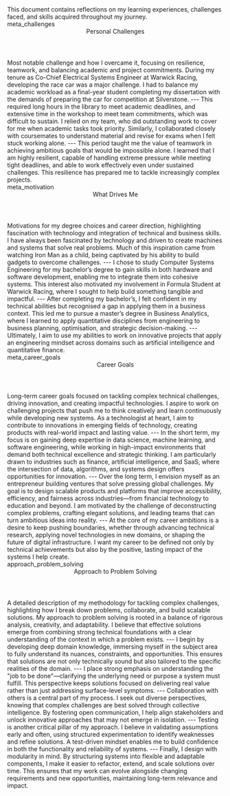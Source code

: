 <metadata>
    This document contains reflections on my
    learning experiences, challenges faced,
    and skills acquired throughout my journey.
</metadata>

<!-- Challenges -->
<section>
    <id>meta_challenges</id>
    <header>Personal Challenges</header>
    <context>
        Most notable challenge and how I overcame it, focusing on 
        resilience, teamwork, and balancing academic and project 
        commitments.
    </context>
    <document>
        During my tenure as Co-Chief Electrical Systems Engineer 
        at Warwick Racing, developing the race car was a major 
        challenge. I had to balance my academic workload as a 
        final-year student completing my dissertation with the 
        demands of preparing the car for competition at 
        Silverstone.  
        ---
        This required long hours in the library to meet academic 
        deadlines, and extensive time in the workshop to meet 
        team commitments, which was difficult to sustain. I 
        relied on my team, who did outstanding work to cover for 
        me when academic tasks took priority. Similarly, I 
        collaborated closely with coursemates to understand 
        material and revise for exams when I felt stuck working 
        alone.  
        ---
        This period taught me the value of teamwork in achieving 
        ambitious goals that would be impossible alone. I learned 
        that I am highly resilient, capable of handling extreme 
        pressure while meeting tight deadlines, and able to work 
        effectively even under sustained challenges. This 
        resilience has prepared me to tackle increasingly complex 
        projects.
    </document>
</section>

<!-- Motivation -->
<section>
    <id>meta_motivation</id>
    <header>What Drives Me</header>
    <context>
        Motivations for my degree choices and career direction, 
        highlighting fascination with technology and integration 
        of technical and business skills.
    </context>
    <document>
        I have always been fascinated by technology and driven to 
        create machines and systems that solve real problems. 
        Much of this inspiration came from watching Iron Man as a 
        child, being captivated by his ability to build gadgets 
        to overcome challenges.  
        ---
        I chose to study Computer Systems Engineering for my 
        bachelor’s degree to gain skills in both hardware and 
        software development, enabling me to integrate them into 
        cohesive systems. This interest also motivated my 
        involvement in Formula Student at Warwick Racing, where I 
        sought to help build something tangible and impactful.  
        ---
        After completing my bachelor’s, I felt confident in my 
        technical abilities but recognised a gap in applying them 
        in a business context. This led me to pursue a master’s 
        degree in Business Analytics, where I learned to apply 
        quantitative disciplines from engineering to business 
        planning, optimisation, and strategic decision-making.  
        ---
        Ultimately, I aim to use my abilities to work on 
        innovative projects that apply an engineering mindset 
        across domains such as artificial intelligence and 
        quantitative finance.
    </document>
</section>

<!-- Career Goals -->
<section>
    <id>meta_career_goals</id>
    <header>Career Goals</header>
    <context>
        Long-term career goals focused on tackling complex 
        technical challenges, driving innovation, and creating 
        impactful technologies.
    </context>
    <document>
        I aspire to work on challenging projects that push me to 
        think creatively and learn continuously while developing 
        new systems. As a technologist at heart, I aim to 
        contribute to innovations in emerging fields of 
        technology, creating products with real-world impact and 
        lasting value. 
        ---
        In the short term, my focus is on gaining deep expertise 
        in data science, machine learning, and software 
        engineering, while working in high-impact environments 
        that demand both technical excellence and strategic 
        thinking. I am particularly drawn to industries such as 
        finance, artificial intelligence, and SaaS, where the 
        intersection of data, algorithms, and systems design 
        offers opportunities for innovation.
        ---
        Over the long term, I envision myself as an entrepreneur 
        building ventures that solve pressing global challenges. 
        My goal is to design scalable products and platforms that 
        improve accessibility, efficiency, and fairness across 
        industries—from financial technology to education and 
        beyond. I am motivated by the challenge of 
        deconstructing complex problems, crafting elegant 
        solutions, and leading teams that can turn ambitious 
        ideas into reality.
        ---
        At the core of my career ambitions is a desire to keep 
        pushing boundaries, whether through advancing technical 
        research, applying novel technologies in new domains, or 
        shaping the future of digital infrastructure. I want my 
        career to be defined not only by technical achievements 
        but also by the positive, lasting impact of the systems I 
        help create.
    </document>
</section>

<!-- Approach to problems -->
<section>
    <id>approach_problem_solving</id>
    <header>Approach to Problem Solving</header>
    <context>
        A detailed description of my methodology for tackling 
        complex challenges, highlighting how I break down 
        problems, collaborate, and build scalable solutions.
    </context>
    <document>
        My approach to problem solving is rooted in a balance of 
        rigorous analysis, creativity, and adaptability. I 
        believe that effective solutions emerge from combining 
        strong technical foundations with a clear understanding 
        of the context in which a problem exists. 
        ---
        I begin by developing deep domain knowledge, immersing 
        myself in the subject area to fully understand its 
        nuances, constraints, and opportunities. This ensures 
        that solutions are not only technically sound but also 
        tailored to the specific realities of the domain. 
        ---
        I place strong emphasis on understanding the "job to be 
        done"—clarifying the underlying need or purpose a system 
        must fulfill. This perspective keeps solutions focused 
        on delivering real value rather than just addressing 
        surface-level symptoms. 
        ---
        Collaboration with others is a central part of my 
        process. I seek out diverse perspectives, knowing that 
        complex challenges are best solved through collective 
        intelligence. By fostering open communication, I help 
        align stakeholders and unlock innovative approaches that 
        may not emerge in isolation. 
        ---
        Testing is another critical pillar of my approach. I 
        believe in validating assumptions early and often, using 
        structured experimentation to identify weaknesses and 
        refine solutions. A test-driven mindset enables me to 
        build confidence in both the functionality and 
        reliability of systems. 
        ---
        Finally, I design with modularity in mind. By 
        structuring systems into flexible and adaptable 
        components, I make it easier to refactor, extend, and 
        scale solutions over time. This ensures that my work can 
        evolve alongside changing requirements and new 
        opportunities, maintaining long-term relevance and 
        impact.
    </document>
</section>